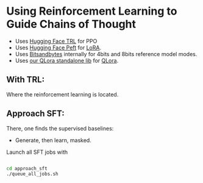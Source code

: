 # Using Reinforcement Learning to Guide Chains of Thought
- Uses [Hugging Face TRL](https://github.com/lvwerra/trl) for PPO
- Uses [Hugging Face Peft](https://github.com/huggingface/peft) for [LoRA](https://arxiv.org/abs/2106.09685).
- Uses [Bitsandbytes](https://github.com/TimDettmers/bitsandbytes) internally for 4bits and 8bits reference model modes.
- Uses [our QLora standalone lib](https://github.com/JulesGM/peft_qlora) for [QLora](https://arxiv.org/abs/2305.14314).


## With TRL:
Where the reinforcement learning is located.


## Approach SFT:
There, one finds the supervised baselines:

- Generate, then learn, masked.

Launch all SFT jobs with 

```bash

cd approach_sft
./queue_all_jobs.sh

```

